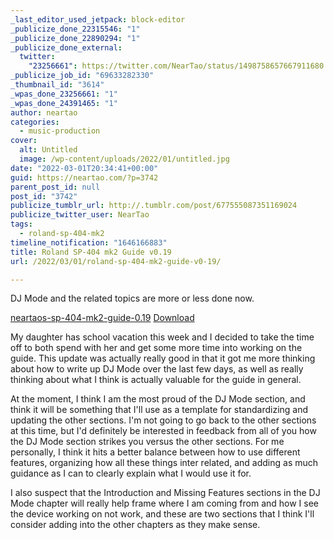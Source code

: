 ```yaml
---
_last_editor_used_jetpack: block-editor
_publicize_done_22315546: "1"
_publicize_done_22890294: "1"
_publicize_done_external:
  twitter:
    "23256661": https://twitter.com/NearTao/status/1498758657667911680
_publicize_job_id: "69633282330"
_thumbnail_id: "3614"
_wpas_done_23256661: "1"
_wpas_done_24391465: "1"
author: neartao
categories:
  - music-production
cover:
  alt: Untitled
  image: /wp-content/uploads/2022/01/untitled.jpg
date: "2022-03-01T20:34:41+00:00"
guid: https://neartao.com/?p=3742
parent_post_id: null
post_id: "3742"
publicize_tumblr_url: http://.tumblr.com/post/677555087351169024
publicize_twitter_user: NearTao
tags:
  - roland-sp-404-mk2
timeline_notification: "1646166883"
title: Roland SP-404 mk2 Guide v0.19
url: /2022/03/01/roland-sp-404-mk2-guide-v0-19/

---
```

DJ Mode and the related topics are more or less done now.

[neartaos-sp-404-mk2-guide-0.19](/wp-content/uploads/2022/03/neartaos-sp-404-mk2-guide-0.19.pdf) [Download](/wp-content/uploads/2022/03/neartaos-sp-404-mk2-guide-0.19.pdf)

My daughter has school vacation this week and I decided to take the time off to both spend with her and get some more time into working on the guide. This update was actually really good in that it got me more thinking about how to write up DJ Mode over the last few days, as well as really thinking about what I think is actually valuable for the guide in general.

At the moment, I think I am the most proud of the DJ Mode section, and think it will be something that I'll use as a template for standardizing and updating the other sections. I'm not going to go back to the other sections at this time, but I'd definitely be interested in feedback from all of you how the DJ Mode section strikes you versus the other sections. For me personally, I think it hits a better balance between how to use different features, organizing how all these things inter related, and adding as much guidance as I can to clearly explain what I would use it for.

I also suspect that the Introduction and Missing Features sections in the DJ Mode chapter will really help frame where I am coming from and how I see the device working on not work, and these are two sections that I think I'll consider adding into the other chapters as they make sense.
